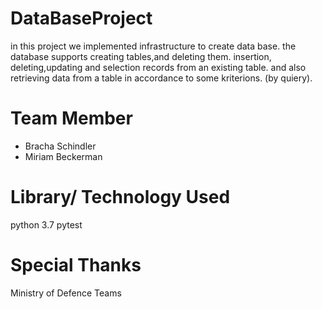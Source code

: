 # DataBaseProject

in this project we implemented infrastructure to create data base.
the database supports  creating tables,and deleting  them.
insertion, deleting,updating and selection records from an existing table.
and also retrieving data from a table in accordance to some kriterions. (by quiery).

# Team Member
* Bracha Schindler
* Miriam Beckerman

# Library/ Technology Used
python 3.7
pytest

# Special Thanks
Ministry of Defence Teams

